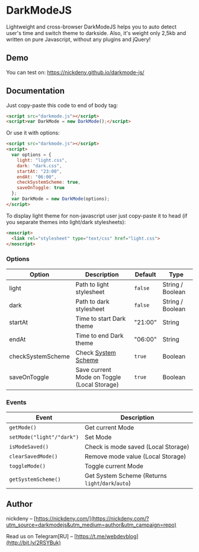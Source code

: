 # DarkModeJS
Lightweight and cross-browser DarkModeJS helps you to auto detect user's time and switch theme to darkside. Also, it's weight only 2,5kb and written on pure Javascript, without any plugins and jQuery!

## Demo
You can test on: https://nickdeny.github.io/darkmode-js/

## Documentation
Just copy-paste this code to end of body tag:
```html
<script src="darkmode.js"></script>
<script>var DarkMode = new DarkMode();</script>
```

Or use it with options:
```html
<script src="darkmode.js"></script>
<script>
  var options = {
    light: "light.css",
    dark: "dark.css",
    startAt: "23:00",
    endAt: "06:00",
    checkSystemScheme: true,
    saveOnToggle: true
  };
  var DarkMode = new DarkMode(options);
</script>
```

To display light theme for non-javascript user just copy-paste it to head (if you separate themes into light/dark stylesheets):
```html
<noscript>
  <link rel="stylesheet" type="text/css" href="light.css">
</noscript>
```

### Options
Option | Description | Default | Type
--- | --- | --- | ---
light | Path to light stylesheet | `false` | String / Boolean
dark | Path to dark stylesheet | `false` | String / Boolean
startAt | Time to start Dark theme | "21:00" | String
endAt | Time to end Dark theme | "06:00" | String
checkSystemScheme | Check [System Scheme](https://developer.mozilla.org/en-US/docs/Web/CSS/@media/prefers-color-scheme) | `true` | Boolean
saveOnToggle | Save current Mode on Toggle (Local Storage) | `true` | Boolean

### Events
Event | Description
--- | ---
`getMode()` | Get current Mode
`setMode("light"/"dark")` | Set Mode
`isModeSaved()` | Check is mode saved (Local Storage)
`clearSavedMode()` | Remove mode value (Local Storage)
`toggleMode()` | Toggle current Mode
`getSystemScheme()` | Get System Scheme (Returns `light`/`dark`/`auto`)

## Author
nickdeny – [https://nickdeny.com/](https://nickdeny.com/?utm_source=darkmodejs&utm_medium=author&utm_campaign=repo)

Read us on Telegram[RU] – [https://t.me/webdevblog](http://bit.ly/2RSYBuk)
